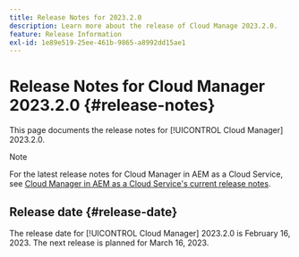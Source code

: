 ```yaml
---
title: Release Notes for 2023.2.0
description: Learn more about the release of Cloud Manage 2023.2.0.
feature: Release Information
exl-id: 1e89e519-25ee-461b-9865-a8992dd15ae1
---
```

# Release Notes for Cloud Manager 2023.2.0 {#release-notes}

This page documents the release notes for [!UICONTROL Cloud Manager] 2023.2.0.

>[!NOTE]
>
>For the latest release notes for Cloud Manager in AEM as a Cloud Service, see [Cloud Manager in AEM as a Cloud Service's current release notes](https://experienceleague.adobe.com/en/docs/experience-manager-cloud-service/content/release-notes/cloud-manager/current).

## Release date {#release-date}

The release date for [!UICONTROL Cloud Manager] 2023.2.0 is February 16, 2023. The next release is planned for March 16, 2023.
